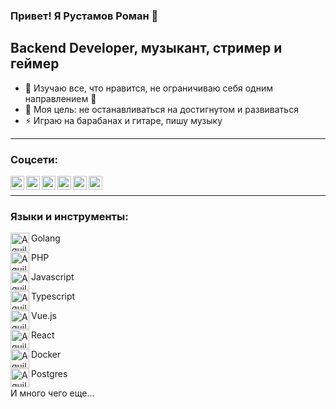 ### Привет! Я Рустамов Роман 👋

## Backend Developer, музыкант, стример и геймер

- 🌱 Изучаю все, что нравится, не ограничиваю себя одним направлением 🤣
- 🥅 Моя цель: не останавливаться на достигнутом и развиваться
- ⚡ Играю на барабанах и гитаре, пишу музыку

---

### Соцсети:

[<img align="left" alt="Aquilman" width="22px" src="https://cdn.jsdelivr.net/npm/simple-icons@v3/icons/youtube.svg" />][youtube]
[<img align="left" alt="Aquilman" width="22px" src="https://cdn.jsdelivr.net/npm/simple-icons@v3/icons/twitter.svg" />][twitter]
[<img align="left" alt="Aquilman" width="22px" src="https://cdn.jsdelivr.net/npm/simple-icons@v3/icons/linkedin.svg" />][linkedin]
[<img align="left" alt="Aquilman" width="22px" src="https://cdn.jsdelivr.net/npm/simple-icons@v3/icons/instagram.svg" />][instagram]
[<img align="left" alt="Aquilman" width="22px" src="https://img.icons8.com/ios-glyphs/50/000000/telegram-app.png"/>][telegram]
[<img align="left" alt="Aquilman" width="22px" src="https://img.icons8.com/ios-glyphs/30/000000/spotify.png"/>][spotify]

<br />

---

### Языки и инструменты:

<img align="left" alt="Aquilman" width="30px" src="https://img.icons8.com/ios/50/000000/golang.png"/> Golang

<img align="left" alt="Aquilman" width="30px" src="https://img.icons8.com/ios/50/000000/php.png"/> PHP

<img align="left" alt="Aquilman" width="30px" src="https://img.icons8.com/ios/50/000000/javascript--v1.png"/> Javascript

<img align="left" alt="Aquilman" width="30px" src="https://img.icons8.com/ios/50/000000/typescript.png"/> Typescript

<img  align="left" alt="Aquilman" width="30px" src="https://img.icons8.com/windows/32/000000/vuejs.png"/> Vue.js

<img align="left" alt="Aquilman" width="30px" src="https://img.icons8.com/ios-glyphs/30/000000/react.png"/> React

<img align="left" alt="Aquilman" width="30px" src="https://img.icons8.com/ios/50/000000/docker.png"/> Docker

<img align="left" alt="Aquilman" width="30px" src="https://img.icons8.com/ios/50/000000/postgreesql.png"/> Postgres

И много чего еще...


[twitter]: https://twitter.com/HopelessOff
[youtube]: https://www.youtube.com/channel/UCICQUZLh82zHUrHOGaM-QLQ
[instagram]: https://www.instagram.com/the_aquilman/
[linkedin]: https://www.linkedin.com/in/theaquilman/
[telegram]: https://t.me/Hope1e55
[spotify]: https://open.spotify.com/artist/4jZLvT4jJWOOdV65tRRHMW?si=lhG3a6BlQfaN9J6PntfdGg
